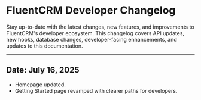# FluentCRM Developer Changelog

<Badge type="tip" vertical="top" text="Developer Updates" /> <Badge type="warning" vertical="top" text="Stay Current" />

Stay up-to-date with the latest changes, new features, and improvements to FluentCRM's developer ecosystem. This changelog covers API updates, new hooks, database changes, developer-facing enhancements, and updates to this documentation.


---
## Date: July 16, 2025

- Homepage updated.
- Getting Started page revamped with clearer paths for developers. 

